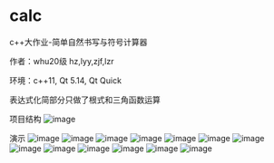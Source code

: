 # calc

c++大作业-简单自然书写与符号计算器

作者：whu20级 hz,lyy,zjf,lzr

环境：c++11, Qt 5.14, Qt Quick

表达式化简部分只做了根式和三角函数运算

项目结构
![image](https://github.com/hz826/calc/blob/main/docs/01.jpg)

演示
![image](https://github.com/hz826/calc/blob/main/docs/02.png)
![image](https://github.com/hz826/calc/blob/main/docs/03.gif)
![image](https://github.com/hz826/calc/blob/main/docs/04.gif)
![image](https://github.com/hz826/calc/blob/main/docs/05.png)
![image](https://github.com/hz826/calc/blob/main/docs/06.png)
![image](https://github.com/hz826/calc/blob/main/docs/07.png)
![image](https://github.com/hz826/calc/blob/main/docs/08.png)
![image](https://github.com/hz826/calc/blob/main/docs/09.png)
![image](https://github.com/hz826/calc/blob/main/docs/10.png)
![image](https://github.com/hz826/calc/blob/main/docs/11.png)
![image](https://github.com/hz826/calc/blob/main/docs/12.jpg)
![image](https://github.com/hz826/calc/blob/main/docs/13.png)
![image](https://github.com/hz826/calc/blob/main/docs/14.jpg)